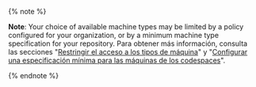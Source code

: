    {% note %}

   **Note**: Your choice of available machine types may be limited by a policy configured for your organization, or by a minimum machine type specification for your repository. Para obtener más información, consulta las secciones "[Restringir el acceso a los tipos de máquina](/codespaces/managing-codespaces-for-your-organization/restricting-access-to-machine-types)" y "[Configurar una especificación mínima para las máquinas de los codespaces](/codespaces/setting-up-your-project-for-codespaces/setting-a-minimum-specification-for-codespace-machines)".

   {% endnote %}
